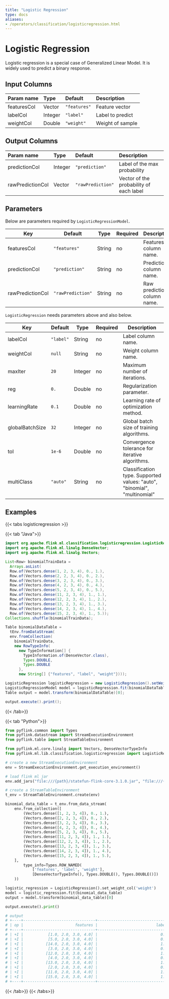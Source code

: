 ```yaml
---
title: "Logistic Regression"
type: docs
aliases:
- /operators/classification/logisticregression.html
---
```

<!--
Licensed to the Apache Software Foundation (ASF) under one
or more contributor license agreements.  See the NOTICE file
distributed with this work for additional information
regarding copyright ownership.  The ASF licenses this file
to you under the Apache License, Version 2.0 (the
"License"); you may not use this file except in compliance
with the License.  You may obtain a copy of the License at

  http://www.apache.org/licenses/LICENSE-2.0

Unless required by applicable law or agreed to in writing,
software distributed under the License is distributed on an
"AS IS" BASIS, WITHOUT WARRANTIES OR CONDITIONS OF ANY
KIND, either express or implied.  See the License for the
specific language governing permissions and limitations
under the License.
-->

# Logistic Regression

Logistic regression is a special case of Generalized Linear Model. It is widely
used to predict a binary response. 

## Input Columns

| Param name  | Type    | Default      | Description      |
| :---------- | :------ | :----------- | :--------------- |
| featuresCol | Vector  | `"features"` | Feature vector   |
| labelCol    | Integer | `"label"`    | Label to predict |
| weightCol   | Double  | `"weight"`   | Weight of sample |

## Output Columns

| Param name       | Type    | Default           | Description                             |
| :--------------- | :------ | :---------------- | :-------------------------------------- |
| predictionCol    | Integer | `"prediction"`    | Label of the max probability            |
| rawPredictionCol | Vector  | `"rawPrediction"` | Vector of the probability of each label |

## Parameters

Below are parameters required by `LogisticRegressionModel`.

| Key              | Default           | Type   | Required | Description                 |
| ---------------- | ----------------- | ------ | -------- | --------------------------- |
| featuresCol      | `"features"`      | String | no       | Features column name.       |
| predictionCol    | `"prediction"`    | String | no       | Prediction column name.     |
| rawPredictionCol | `"rawPrediction"` | String | no       | Raw prediction column name. |

`LogisticRegression` needs parameters above and also below.

| Key             | Default   | Type    | Required | Description                                                  |
| --------------- | --------- | ------- | -------- | ------------------------------------------------------------ |
| labelCol        | `"label"` | String  | no       | Label column name.                                           |
| weightCol       | `null`    | String  | no       | Weight column name.                                          |
| maxIter         | `20`      | Integer | no       | Maximum number of iterations.                                |
| reg             | `0.`      | Double  | no       | Regularization parameter.                                    |
| learningRate    | `0.1`     | Double  | no       | Learning rate of optimization method.                        |
| globalBatchSize | `32`      | Integer | no       | Global batch size of training algorithms.                    |
| tol             | `1e-6`    | Double  | no       | Convergence tolerance for iterative algorithms.              |
| multiClass      | `"auto"`  | String  | no       | Classification type. Supported values: "auto", "binomial", "multinomial" |

## Examples
{{< tabs logisticregression >}}

{{< tab "Java">}}
```java
import org.apache.flink.ml.classification.logisticregression.LogisticRegression;
import org.apache.flink.ml.linalg.DenseVector;
import org.apache.flink.ml.linalg.Vectors;

List<Row> binomialTrainData =
  Arrays.asList(
  Row.of(Vectors.dense(1, 2, 3, 4), 0., 1.),
  Row.of(Vectors.dense(2, 2, 3, 4), 0., 2.),
  Row.of(Vectors.dense(3, 2, 3, 4), 0., 3.),
  Row.of(Vectors.dense(4, 2, 3, 4), 0., 4.),
  Row.of(Vectors.dense(5, 2, 3, 4), 0., 5.),
  Row.of(Vectors.dense(11, 2, 3, 4), 1., 1.),
  Row.of(Vectors.dense(12, 2, 3, 4), 1., 2.),
  Row.of(Vectors.dense(13, 2, 3, 4), 1., 3.),
  Row.of(Vectors.dense(14, 2, 3, 4), 1., 4.),
  Row.of(Vectors.dense(15, 2, 3, 4), 1., 5.));
Collections.shuffle(binomialTrainData);

Table binomialDataTable =
  tEnv.fromDataStream(
  env.fromCollection(
    binomialTrainData,
    new RowTypeInfo(
      new TypeInformation[] {
        TypeInformation.of(DenseVector.class),
        Types.DOUBLE,
        Types.DOUBLE
      },
      new String[] {"features", "label", "weight"})));

LogisticRegression logisticRegression = new LogisticRegression().setWeightCol("weight");
LogisticRegressionModel model = logisticRegression.fit(binomialDataTable);
Table output = model.transform(binomialDataTable)[0];

output.execute().print();
```
{{< /tab>}}

{{< tab "Python">}}
```python
from pyflink.common import Types
from pyflink.datastream import StreamExecutionEnvironment
from pyflink.table import StreamTableEnvironment

from pyflink.ml.core.linalg import Vectors, DenseVectorTypeInfo
from pyflink.ml.lib.classification.logisticregression import LogisticRegression

# create a new StreamExecutionEnvironment
env = StreamExecutionEnvironment.get_execution_environment()

# load flink ml jar
env.add_jars("file:///{path}/statefun-flink-core-3.1.0.jar", "file:///{path}/flink-ml-uber-{version}.jar")

# create a StreamTableEnvironment
t_env = StreamTableEnvironment.create(env)

binomial_data_table = t_env.from_data_stream(
    env.from_collection([
        (Vectors.dense([1, 2, 3, 4]), 0., 1.),
        (Vectors.dense([2, 2, 3, 4]), 0., 2.),
        (Vectors.dense([3, 2, 3, 4]), 0., 3.),
        (Vectors.dense([4, 2, 3, 4]), 0., 4.),
        (Vectors.dense([5, 2, 3, 4]), 0., 5.),
        (Vectors.dense([11, 2, 3, 4]), 1., 1.),
        (Vectors.dense([12, 2, 3, 4]), 1., 2.),
        (Vectors.dense([13, 2, 3, 4]), 1., 3.),
        (Vectors.dense([14, 2, 3, 4]), 1., 4.),
        (Vectors.dense([15, 2, 3, 4]), 1., 5.),
    ],
        type_info=Types.ROW_NAMED(
            ['features', 'label', 'weight'],
            [DenseVectorTypeInfo(), Types.DOUBLE(), Types.DOUBLE()])
    ))

logistic_regression = LogisticRegression().set_weight_col('weight')
model = logistic_regression.fit(binomial_data_table)
output = model.transform(binomial_data_table)[0]

output.execute().print()

# output
# +----+--------------------------------+--------------------------------+--------------------------------+--------------------------------+--------------------------------+
# | op |                       features |                          label |                         weight |                     prediction |                  rawPrediction |
# +----+--------------------------------+--------------------------------+--------------------------------+--------------------------------+--------------------------------+
# | +I |           [1.0, 2.0, 3.0, 4.0] |                            0.0 |                            1.0 |                            0.0 | [0.9731815427669942, 0.0268... |
# | +I |           [5.0, 2.0, 3.0, 4.0] |                            0.0 |                            5.0 |                            0.0 | [0.8158018538556746, 0.1841... |
# | +I |          [14.0, 2.0, 3.0, 4.0] |                            1.0 |                            4.0 |                            1.0 | [0.03753179912156068, 0.962... |
# | +I |           [3.0, 2.0, 3.0, 4.0] |                            0.0 |                            3.0 |                            0.0 | [0.926886620226911, 0.07311... |
# | +I |          [12.0, 2.0, 3.0, 4.0] |                            1.0 |                            2.0 |                            1.0 | [0.10041228069167174, 0.899... |
# | +I |           [4.0, 2.0, 3.0, 4.0] |                            0.0 |                            4.0 |                            0.0 | [0.8822580948141717, 0.1177... |
# | +I |          [13.0, 2.0, 3.0, 4.0] |                            1.0 |                            3.0 |                            1.0 | [0.061891528893188164, 0.93... |
# | +I |           [2.0, 2.0, 3.0, 4.0] |                            0.0 |                            2.0 |                            0.0 | [0.9554533965544176, 0.0445... |
# | +I |          [11.0, 2.0, 3.0, 4.0] |                            1.0 |                            1.0 |                            1.0 | [0.15884837044317868, 0.841... |
# | +I |          [15.0, 2.0, 3.0, 4.0] |                            1.0 |                            5.0 |                            1.0 | [0.022529496926532833, 0.97... |
# +----+--------------------------------+--------------------------------+--------------------------------+--------------------------------+--------------------------------+
```
{{< /tab>}}
{{< /tabs>}}
